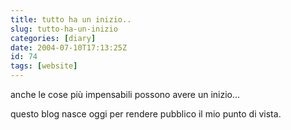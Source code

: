 ```yaml
---
title: tutto ha un inizio..
slug: tutto-ha-un-inizio
categories: [diary]
date: 2004-07-10T17:13:25Z
id: 74
tags: [website]
---
```


anche le cose più impensabili possono avere un inizio...
  
questo blog nasce oggi per rendere pubblico il mio punto di vista.
